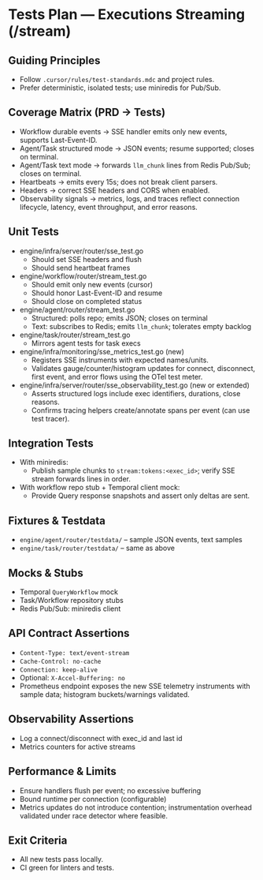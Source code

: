 # Tests Plan — Executions Streaming (/stream)

## Guiding Principles

- Follow `.cursor/rules/test-standards.mdc` and project rules.
- Prefer deterministic, isolated tests; use miniredis for Pub/Sub.

## Coverage Matrix (PRD → Tests)

- Workflow durable events → SSE handler emits only new events, supports Last-Event-ID.
- Agent/Task structured mode → JSON events; resume supported; closes on terminal.
- Agent/Task text mode → forwards `llm_chunk` lines from Redis Pub/Sub; closes on terminal.
- Heartbeats → emits every 15s; does not break client parsers.
- Headers → correct SSE headers and CORS when enabled.
- Observability signals → metrics, logs, and traces reflect connection lifecycle, latency, event throughput, and error reasons.

## Unit Tests

- engine/infra/server/router/sse_test.go
  - Should set SSE headers and flush
  - Should send heartbeat frames
- engine/workflow/router/stream_test.go
  - Should emit only new events (cursor)
  - Should honor Last-Event-ID and resume
  - Should close on completed status
- engine/agent/router/stream_test.go
  - Structured: polls repo; emits JSON; closes on terminal
  - Text: subscribes to Redis; emits `llm_chunk`; tolerates empty backlog
- engine/task/router/stream_test.go
  - Mirrors agent tests for task execs
- engine/infra/monitoring/sse_metrics_test.go (new)
  - Registers SSE instruments with expected names/units.
  - Validates gauge/counter/histogram updates for connect, disconnect, first event, and error flows using the OTel test meter.
- engine/infra/server/router/sse_observability_test.go (new or extended)
  - Asserts structured logs include exec identifiers, durations, close reasons.
  - Confirms tracing helpers create/annotate spans per event (can use test tracer).

## Integration Tests

- With miniredis:
  - Publish sample chunks to `stream:tokens:<exec_id>`; verify SSE stream forwards lines in order.
- With workflow repo stub + Temporal client mock:
  - Provide Query response snapshots and assert only deltas are sent.

## Fixtures & Testdata

- `engine/agent/router/testdata/` – sample JSON events, text samples
- `engine/task/router/testdata/` – same as above

## Mocks & Stubs

- Temporal `QueryWorkflow` mock
- Task/Workflow repository stubs
- Redis Pub/Sub: miniredis client

## API Contract Assertions

- `Content-Type: text/event-stream`
- `Cache-Control: no-cache`
- `Connection: keep-alive`
- Optional: `X-Accel-Buffering: no`
- Prometheus endpoint exposes the new SSE telemetry instruments with sample data; histogram buckets/warnings validated.

## Observability Assertions

- Log a connect/disconnect with exec_id and last id
- Metrics counters for active streams

## Performance & Limits

- Ensure handlers flush per event; no excessive buffering
- Bound runtime per connection (configurable)
- Metrics updates do not introduce contention; instrumentation overhead validated under race detector where feasible.

## Exit Criteria

- All new tests pass locally.
- CI green for linters and tests.
